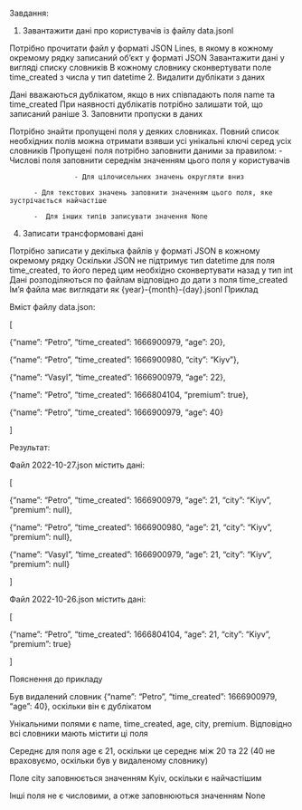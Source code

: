 
Завдання:

1. Завантажити дані про користувачів із файлу data.jsonl

Потрібно прочитати файл у форматі JSON Lines, в якому в кожному окремому рядку записаний обʼєкт у форматі JSON
Завантажити дані у вигляді списку словників
В кожному словнику сконвертувати поле time_created з числа у тип datetime
2. Видалити дублікати з даних

Дані вважаються дублікатом, якщо в них співпадають поля name та time_created
При наявності дублікатів потрібно залишати той, що записаний раніше
3. Заповнити пропуски в даних

Потрібно знайти пропущені поля у деяких словниках. Повний список необхідних полів можна отримати взявши усі унікальні ключі серед усіх словників
Пропущені поля потрібно заповнити даними за правилом:
           - Числові поля заповнити середнім значенням цього поля у користувачів

                    - Для цілочисельних значень округляти вниз

          - Для текстових значень заповнити значенням цього поля, яке зустрічається найчастіше

          -  Для інших типів записувати значення None

4. Записати трансформовані дані

Потрібно записати у декілька файлів у форматі JSON в кожному окремому рядку
Оскільки JSON не підтримує тип datetime для поля time_created, то його перед цим необхідно сконвертувати назад у тип int
Дані розподіляються по файлам відповідно до дати з поля time_created
Імʼя файла має виглядати як {year}-{month}-{day}.jsonl
Приклад


Вміст файлу 
data.json:




[


  {“name”: “Petro”, “time_created”: 1666900979, “age”: 20}, 


  {“name”: “Petro”, “time_created”: 1666900980, “city”: “Kiyv”},


  {“name”: “Vasyl”, “time_created”: 1666900979, “age”: 22},


  {“name”: “Petro”, “time_created”: 
1666804104,
“premium”: true},


  {“name”: “Petro”, “time_created”: 1666900979, “age”: 40}


]


Результат:


Файл 2022-10-27.json містить дані:

[

  {“name”: “Petro”, “time_created”: 1666900979, “age”: 21, “city”: “Kiyv”, “premium”: null}, 

  {“name”: “Petro”, “time_created”: 1666900980, “age”: 21, “city”: “Kiyv”, “premium”: null},

  {“name”: “Vasyl”, “time_created”: 1666900979, “age”: 21, “city”: “Kiyv”, “premium”: null}

]


Файл 2022-10-26.json містить дані:


[

  {“name”: “Petro”, “time_created”: 1666804104, “age”: 21, “city”: “Kiyv”, “premium”: true}

]



Пояснення до прикладу


Був видалений словник {“name”: “Petro”, “time_created”: 1666900979, “age”: 40}, оскільки він є дублікатом

Унікальними полями є name, time_created, age, city, premium. Відповідно всі словники мають містити ці поля

Середнє для поля age є 21, оскільки це середнє між 20 та 22 (40 не враховуємо, оскільки був у видаленому словнику)

Поле city заповнюється значенням Kyiv, оскільки є найчастішим

Інші поля не є числовими, а отже заповнюються значенням None
